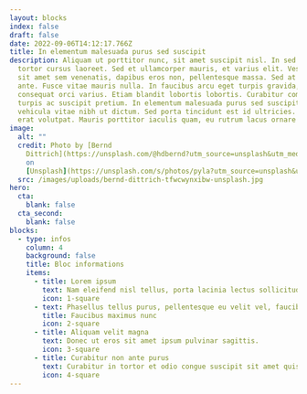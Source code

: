 ```yaml
---
layout: blocks
index: false
draft: false
date: 2022-09-06T14:12:17.766Z
title: In elementum malesuada purus sed suscipit
description: Aliquam ut porttitor nunc, sit amet suscipit nisl. In sed est vitae
  tortor cursus laoreet. Sed et ullamcorper mauris, et varius elit. Vestibulum
  sit amet sem venenatis, dapibus eros non, pellentesque massa. Sed at fringilla
  ante. Fusce vitae mauris nulla. In faucibus arcu eget turpis gravida, ut
  consequat orci varius. Etiam blandit lobortis lobortis. Curabitur commodo
  turpis ac suscipit pretium. In elementum malesuada purus sed suscipit. Duis
  vehicula vitae nibh ut dictum. Sed porta tincidunt est id ultricies. Aliquam
  erat volutpat. Mauris porttitor iaculis quam, eu rutrum lacus ornare id.
image:
  alt: ""
  credit: Photo by [Bernd
    Dittrich](https://unsplash.com/@hdbernd?utm_source=unsplash&utm_medium=referral&utm_content=creditCopyText)
    on
    [Unsplash](https://unsplash.com/s/photos/pyla?utm_source=unsplash&utm_medium=referral&utm_content=creditCopyText)
  src: /images/uploads/bernd-dittrich-tfwcwynxibw-unsplash.jpg
hero:
  cta:
    blank: false
  cta_second:
    blank: false
blocks:
  - type: infos
    column: 4
    background: false
    title: Bloc informations
    items:
      - title: Lorem ipsum
        text: Nam eleifend nisl tellus, porta lacinia lectus sollicitudin non.
        icon: 1-square
      - text: Phasellus tellus purus, pellentesque eu velit vel, faucibus maximus nunc
        title: Faucibus maximus nunc
        icon: 2-square
      - title: Aliquam velit magna
        text: Donec ut eros sit amet ipsum pulvinar sagittis.
        icon: 3-square
      - title: Curabitur non ante purus
        text: Curabitur in tortor et odio congue suscipit sit amet quis purus.
        icon: 4-square
---
```

